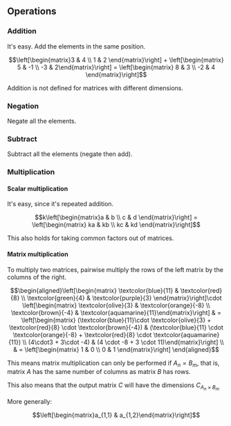 ## Operations

### Addition

It's easy. Add the elements in the same position.

$$\left[\begin{matrix}3 & 4 \\ 1 & 2 \end{matrix}\right] + \left[\begin{matrix} 5 & -1 \\ -3 & 2\end{matrix}\right] = \left[\begin{matrix} 8 & 3 \\ -2 & 4 \end{matrix}\right]$$

Addition is not defined for matrices with different dimensions.

### Negation

Negate all the elements.

### Subtract

Subtract all the elements (negate then add).

### Multiplication

#### Scalar multiplication

It's easy, since it's repeated addition.

$$k\left[\begin{matrix}a & b \\ c & d \end{matrix}\right] = \left[\begin{matrix} ka & kb \\ kc & kd \end{matrix}\right]$$

This also holds for taking common factors out of matrices.

#### Matrix multiplication

To multiply two matrices, pairwise multiply the rows of the left matrix by the columns of the right.

$$\begin{aligned}\left[\begin{matrix} \textcolor{blue}{11} & \textcolor{red}{8} \\ \textcolor{green}{4} & \textcolor{purple}{3} \end{matrix}\right]\cdot \left[\begin{matrix} \textcolor{olive}{3} & \textcolor{orange}{-8} \\ \textcolor{brown}{-4} & \textcolor{aquamarine}{11}\end{matrix}\right] & = \left[\begin{matrix} (\textcolor{blue}{11}\cdot \textcolor{olive}{3} + \textcolor{red}{8} \cdot \textcolor{brown}{-4}) & (\textcolor{blue}{11} \cdot \textcolor{orange}{-8} + \textcolor{red}{8} \cdot \textcolor{aquamarine}{11}) \\ (4\cdot3 + 3\cdot -4) & (4 \cdot -8 + 3 \cdot 11)\end{matrix}\right] \\ & = \left[\begin{matrix} 1 & 0 \\ 0 & 1 \end{matrix}\right] \end{aligned}$$

This means matrix multiplication can only be performed if $A_n=B_m$, that is, matrix $A$ has the same number of columns as matrix $B$ has rows.

This also means that the output matrix $C$ will have the dimensions $C_{A_n \times B_m}$

More generally:

$$\left[\begin{matrix}a_{1,1} & a_{1,2}\end{matrix}\right]$$